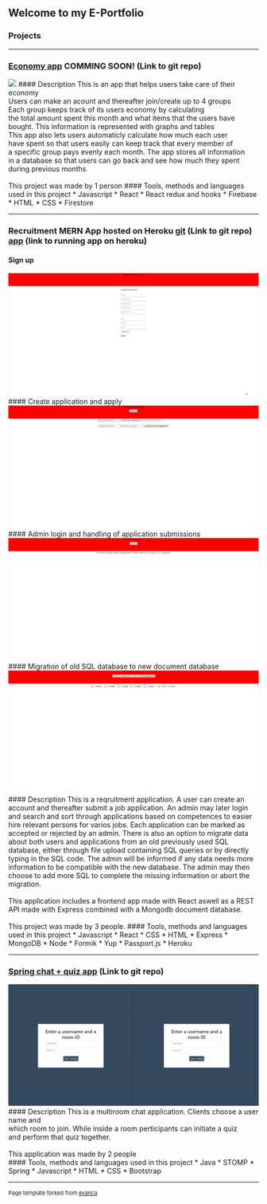 ## Welcome to my E-Portfolio



### Projects
---
### [Economy app](https://github.com/Bash-ton/economiWebApp) COMMING SOON! (Link to git repo)
<img src="images/loginAndItemAdd.gif?raw=true"/>
#### Description
This is an app that helps users take care of their economy<br/>
Users can make an acount and thereafter join/create up to 4 groups<br/>
Each group keeps track of its users economy by calculating<br/>
the total amount spent this month and what items that the users have<br/>
bought. This information is represented with graphs and tables<br/>
This app also lets users automaticly calculate how much each user<br/>
have spent so that users easily can keep track that every member of<br/>
a specific group pays evenly each month. The app stores all information<br/>
in a database so that users can go back and see how much they spent during
previous months<br/>
<br/>
This project was made by 1 person
#### Tools, methods and languages used in this project
* Javascript
* React
* React redux and hooks
* Firebase
* HTML
* CSS
* Firestore

---

### Recruitment MERN App hosted on Heroku [git](https://github.com/Bash-ton/ReactExpress_RecruitmentApp) (Link to git repo) [app](https://react-express-applicationapp.herokuapp.com/) (link to running app on heroku)
#### Sign up
<img src="images/signup.gif?raw=true"/>
#### Create application and apply
<img src="images/applicationCreation.gif?raw=true"/>
#### Admin login and handling of application submissions
<img src="images/applicationAdmin.gif?raw=true"/>
#### Migration of old SQL database to new document database
<img src="images/migrationoldDB.gif?raw=true"/>
#### Description
This is a reqruitment application. A user can create an 
account and thereafter submit a job application.
An admin may later login and search and sort through
applications based on competences to easier hire
relevant persons for varios jobs. Each application can be marked
as accepted or rejected by an admin. There is also an option to
migrate data about both users and applications from an old
previously used SQL database, either through file upload containing
SQL queries or by directly typing in the SQL code. The admin will
be informed if any data needs more information to be compatible
with the new database. The admin may then choose to add more SQL
to complete the missing information or abort the migration.
<br><br>
This application includes a frontend app made with React
aswell as a REST API made with Express combined with a
Mongodb document database.
<br><br>
This project was made by 3 people.
#### Tools, methods and languages used in this project
* Javascript
* React
* CSS
* HTML
* Express
* MongoDB
* Node
* Formik
* Yup
* Passport.js
* Heroku

---

### [Spring chat + quiz app](https://github.com/momahdi/spring-chat-quiz) (Link to git repo)
<img src="images/springChatQuizApp.gif?raw=true"/>
#### Description
This is a multiroom chat application. Clients choose a user name and <br/>
which room to join. While inside a room perticipants can initiate a quiz <br/>
and perform that quiz together.  <br/>
<br/>
This application was made by 2 people <br/>
#### Tools, methods and languages used in this project
* Java
* STOMP
* Spring
* Javascript
* HTML
* CSS
* Bootstrap

---


<p style="font-size:11px">Page template forked from <a href="https://github.com/evanca/quick-portfolio">evanca</a></p>
<!-- Remove above link if you don't want to attibute -->
